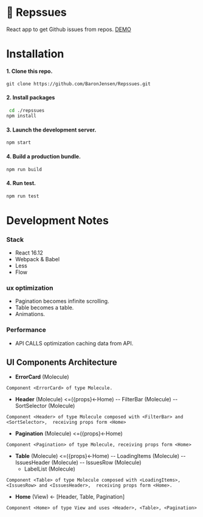 # 🐙 Repssues
React app to get Github issues from repos.
[DEMO](https://obscure-falls-36472.herokuapp.com/)

# Installation



#### 1. Clone this repo. 
```
git clone https://github.com/BaronJensen/Repssues.git
```


#### 2. Install packages
```bash
 cd ./repssues 
npm install
```


#### 3. Launch the development server.
```bash
npm start
```


#### 4. Build a production bundle.
```bash
npm run build
```

#### 4. Run test.
```bash
npm run test
```



# Development Notes
### Stack
 - React 16.12
 - Webpack  & Babel 
 - Less
 - Flow

### ux optimization
- Pagination becomes infinite scrolling.
- Table becomes a table.
- Animations.


### Performance
- API CALLS optimization caching data from API.


## UI Components Architecture

- **ErrorCard** (Molecule)

```
Component <ErrorCard> of type Molecule. 
```


- **Header** (Molecule) <=({props}<-Home)
-- FilterBar (Molecule)
-- SortSelector (Molecule)

```
Component <Header> of type Molecule composed with <FilterBar> and <SortSelector>,  receiving props form <Home>
```


- **Pagination** (Molecule) <=({props}<-Home)

```
Component <Pagination> of type Molecule, receiving props form <Home>
```


- **Table** (Molecule) <=({props}<-Home)
-- LoadingItems (Molecule)
-- IssuesHeader (Molecule)
-- IssuesRow (Molecule)
    - LabelList (Molecule)

```
Component <Table> of type Molecule composed with <LoadingItems>, <IssuesRow> and <IssuesHeader>,  receiving props form <Home>.
```


- **Home** (View) <- [Header, Table, Pagination]

```
Component <Home> of type View and uses <Header>, <Table>, <Pagination>

```

